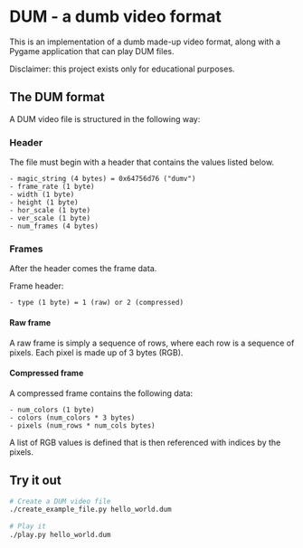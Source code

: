 # DUM - a dumb video format

This is an implementation of a dumb made-up video format, along with a Pygame application that can
play DUM files.

Disclaimer: this project exists only for educational purposes.

## The DUM format

A DUM video file is structured in the following way:

### Header
The file must begin with a header that contains the values listed below.
```
- magic_string (4 bytes) = 0x64756d76 ("dumv")
- frame_rate (1 byte)
- width (1 byte)
- height (1 byte)
- hor_scale (1 byte)
- ver_scale (1 byte)
- num_frames (4 bytes)
```

### Frames
After the header comes the frame data. 

Frame header:
```
- type (1 byte) = 1 (raw) or 2 (compressed)
```

#### Raw frame
A raw frame is simply a sequence of rows, where each row is a sequence of pixels. Each pixel is
made up of 3 bytes (RGB).

#### Compressed frame
A compressed frame contains the following data:
```
- num_colors (1 byte)
- colors (num_colors * 3 bytes)
- pixels (num_rows * num_cols bytes)
```

A list of RGB values is defined that is then referenced with indices by the pixels.

## Try it out

```bash
# Create a DUM video file
./create_example_file.py hello_world.dum
 
# Play it
./play.py hello_world.dum
```